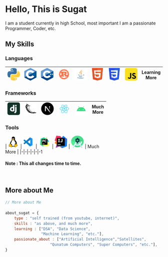 
# Hello, This is <b>Sugat</b>

I am a student currently in high School, most important I am a passionate Programmer, Coder, etc.

## My Skills

### Languages
|<a><img src="./img/python.png" height="40px" width="40px"/></a> |<a><img src="./img/c.png" height="40px" width="40px"/></a> | <a><img src="./img/cpp.png" height="40px" width="40px"/></a> | <a><img src="./img/rust.png" height="40px" width="40px"/></a> | <a><img src="./img/java.svg" height="40px" width="40px"/></a> | <a><img src="./img/html5.svg" height="40px" width="40px"/></a> |<a><img src="./img/css3.svg" height="40px" width="40px"/></a> |<a><img src="./img/javascript.svg" height="40px" width="40px"/></a> | <span height="40px" width="40px">Learning<br/>More</span> | 
|-|-|-|-|-|-|-|-|-|

### Frameworks
|<a><img src="./img/django.svg" height="40px" width="40px"/></a> |<a><img src="./img/flask.png" height="40px" width="40px" /></a> | <a><img src="./img/nextjs.png" height="40px" width="40px"/></a> |<a><img src="./img/react.svg" height="40px" width="40px"/></a> | <a><img src="./img/android.svg" height="40px" width="40px"/></a> | Much<br/>More | 
|-|-|-|-|-|-|

### Tools
|<a><img src="./img/linux.png" height="40px" width="40px"/></a> |<a><img src="./img/vscode.svg" height="40px" width="40px"/></a> | <a><img src="./img/pycharm.svg" height="40px" width="40px" /></a> | <a><img src="./img/Intellij-Idea.svg" height="40px" width="40px"/></a> | <a><img src="./img/as.png" height="40px" width="40px"/></a> | Much<br/>More | 
|-|-|-|-|-|-1

#### Note : This all changes time to time.

<br/>

## More about Me
```javascript
// More about Me

about_sugat = {
    type : "self trained (from youtube, internet)",
    skills : "as above, and much more",
    learning : ["DSA", "Data Science",
                "Machine Learning", "etc."], 
    passionate_about : ["Artificial Intelligence","Satellites",
                    "Qunatum Computers", "Super Computers", "etc."], 
}
```
